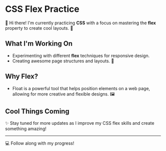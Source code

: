 # CSS Flex Practice

👋 Hi there! I'm currently practicing **CSS** with a focus on mastering the **flex** property to create cool layouts. 🚀

## What I'm Working On
- Experimenting with different **flex** techniques for responsive design.
- Creating awesome page structures and layouts. 🎨

## Why Flex?
- Float is a powerful tool that helps position elements on a web page, allowing for more creative and flexible designs. 🖼️

## Cool Things Coming
✨ Stay tuned for more updates as I improve my CSS flex skills and create something amazing!

---

💻 Follow along with my progress!
